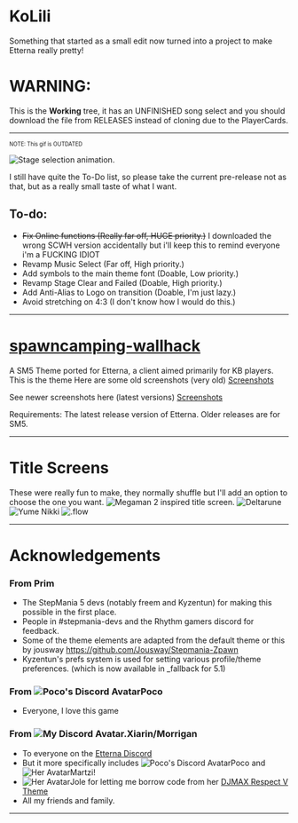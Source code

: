 # KoLili
Something that started as a small edit now turned into a project to make Etterna really pretty!

# WARNING:
This is the **Working** tree, it has an UNFINISHED song select and you should download the file from RELEASES instead of cloning due to the PlayerCards.

---

<sub><sup>NOTE: This gif is OUTDATED</sub></sub>

![Stage selection animation.](https://i.imgur.com/6zUYS8T.gif)


I still have quite the To-Do list, so please take the current pre-release not as that, but as a really small taste of what I want.

## To-do:
* ~~Fix Online functions (Really far off, HUGE priority.)~~ I downloaded the wrong SCWH version accidentally but i'll keep this to remind everyone i'm a FUCKING IDIOT
* Revamp Music Select (Far off, High priority.)
* Add symbols to the main theme font (Doable, Low priority.)
* Revamp Stage Clear and Failed (Doable, High priority.)
* Add Anti-Alias to Logo on transition (Doable, I'm just lazy.)
* Avoid stretching on 4:3 (I don't know how I would do this.)

---
# <a href="https://github.com/poco0317/spawncamping-wallhack">spawncamping-wallhack</a>
A SM5 Theme ported for Etterna, a client aimed primarily for KB players.
This is the theme
Here are some old screenshots (very old)
<a href="http://imgur.com/a/RpFvQ" target="_blank">Screenshots</a>

See newer screenshots here (latest versions)
<a href="https://imgur.com/a/Pad27GS" target="_blank">Screenshots</a>

Requirements: The latest release version of Etterna. Older releases are for SM5.

---

# Title Screens
These were really fun to make, they normally shuffle but I'll add an option to choose the one you want.
![Megaman 2 inspired title screen.](https://i.imgur.com/AjMUDk8.gif)
![Deltarune](https://i.imgur.com/3JLDumH.gif)
![Yume Nikki](https://i.imgur.com/2q0QsfI.gif)
![.flow](https://i.imgur.com/CdqcJ55.gif)

---
# Acknowledgements
### From Prim
* The StepMania 5 devs (notably freem and Kyzentun) for making this possible in the first place.
* People in #stepmania-devs and the Rhythm gamers discord for feedback.
* Some of the theme elements are adapted from the default theme or this by jousway https://github.com/Jousway/Stepmania-Zpawn
* Kyzentun's prefs system is used for setting various profile/theme preferences. (which is now available in _fallback for 5.1)

### From ![Poco's Discord Avatar](https://i.imgur.com/NqgQctR.gif)Poco
* Everyone, I love this game

### From ![My Discord Avatar.](https://i.imgur.com/EgLtsa8.gif)Xiarin/Morrigan
* To everyone on the <a href="https://discord.gg/Nf8P8Wn7Dx">Etterna Discord</a>
* But it more specifically includes ![Poco's Discord Avatar](https://i.imgur.com/KDnRYUs.gif)Poco and ![Her Avatar](https://i.imgur.com/rQfgPAX.png)Martzi!
* ![Her Avatar](https://i.imgur.com/p10uMc8.png)Jole for letting me borrow code from her <a href="https://github.com/joleskins/etternamax-respect-v/tree/master">DJMAX Respect V Theme</a>
* All my friends and family.
---
